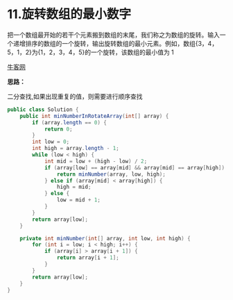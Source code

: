 # 11.旋转数组的最小数字

把一个数组最开始的若干个元素搬到数组的末尾，我们称之为数组的旋转。输入一个递增排序的数组的一个旋转，输出旋转数组的最小元素。例如，数组{3，4，5，1，2}为{1，2，3，4，5}的一个旋转，该数组的最小值为 1

[牛客网](https://www.nowcoder.com/practice/9f3231a991af4f55b95579b44b7a01ba?tpId=13&tqId=11159&tPage=1&rp=1&ru=/ta/coding-interviews&qru=/ta/coding-interviews/question-ranking)

**思路：**

二分查找,如果出现重复的值，则需要进行顺序查找

```java
public class Solution {
    public int minNumberInRotateArray(int[] array) {
        if (array.length == 0) {
            return 0;
        }
        int low = 0;
        int high = array.length - 1;
        while (low < high) {
            int mid = low + (high - low) / 2;
            if (array[low] == array[mid] && array[mid] == array[high]) {
                return minNumber(array, low, high);
            } else if (array[mid] < array[high]) {
                high = mid;
            } else {
                low = mid + 1;
            }
        }
        return array[low];
    }

    private int minNumber(int[] array, int low, int high) {
        for (int i = low; i < high; i++) {
            if (array[i] > array[i + 1]) {
                return array[i + 1];
            }
        }
        return array[low];
    }
}
```